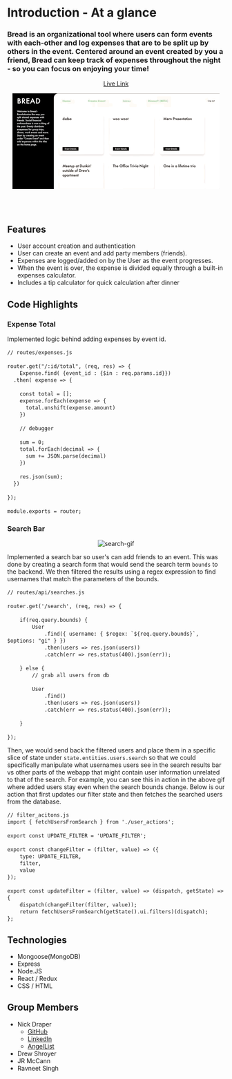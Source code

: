 # Introduction - At a glance
### Bread is an organizational tool where users can form events with each-other and log expenses that are to be split up by others in the event. Centered around an event created by you a friend, Bread can keep track of expenses throughout the night - so you can focus on enjoying your time!

<a href="https://mongo-bread.herokuapp.com/#/"><p align="center">Live Link</p></a>
<a href="https://mongo-bread.herokuapp.com/#/"><p align="center"><img src="./frontend/public/bread.gif" alt="bread-gif"></p></a>
<br><br/>

## Features
- User account creation and authentication
- User can create an event and add party members (friends).
- Expenses are logged/added on by the User as the event progresses.
- When the event is over, the expense is divided equally through a built-in expenses calculator.
- Includes a tip calculator for quick calculation after dinner

## Code Highlights
### Expense Total
Implemented logic behind adding expenses by event id.
```
// routes/expenses.js

router.get("/:id/total", (req, res) => {
    Expense.find( {event_id : {$in : req.params.id}})
  .then( expense => {

    const total = [];
    expense.forEach(expense => {
      total.unshift(expense.amount)
    })

    // debugger

    sum = 0;
    total.forEach(decimal => {
      sum += JSON.parse(decimal)
    })

    res.json(sum);
  })

});

module.exports = router;
```
### Search Bar

<p align="center"><img src=""./frontend/public/search.gif"" alt="search-gif"></p>

Implemented a search bar so user's can add friends to an event. This was done by creating a search form that would send the search term `bounds` to the backend. We then filtered the results using a regex expression to find usernames that match the parameters of the bounds.
```
// routes/api/searches.js

router.get('/search', (req, res) => {

    if(req.query.bounds) {
        User
            .find({ username: { $regex: `${req.query.bounds}`, $options: "gi" } })
            .then(users => res.json(users))
            .catch(err => res.status(400).json(err));
  
    } else {
        // grab all users from db

        User
            .find()
            .then(users => res.json(users))
            .catch(err => res.status(400).json(err));

    }

});
```
Then, we would send back the filtered users and place them in a specific slice of state under `state.entities.users.search` so that we could specifically manipulate what usernames users see in the search results bar vs other parts of the webapp that might contain user information unrelated to that of the search. For example, you can see this in action in the above gif where added users stay even when the search bounds change. Below is our action that first updates our filter state and then fetches the searched users from the database.
```
// filter_acitons.js
import { fetchUsersFromSearch } from './user_actions';

export const UPDATE_FILTER = 'UPDATE_FILTER';

export const changeFilter = (filter, value) => ({
    type: UPDATE_FILTER,
    filter,
    value
});

export const updateFilter = (filter, value) => (dispatch, getState) => {
    dispatch(changeFilter(filter, value));
    return fetchUsersFromSearch(getState().ui.filters)(dispatch);
};
```

## Technologies 
* Mongoose(MongoDB)
* Express
* Node.JS
* React / Redux
* CSS / HTML

## Group Members
* Nick Draper
  * [GitHub](https://github.com/nickdraper8)
  * [LinkedIn](https://www.linkedin.com/in/nicholas-draper/)
  * [AngelList](https://angel.co/u/nicholas-draper-2)
* Drew Shroyer
* JR McCann
* Ravneet Singh






